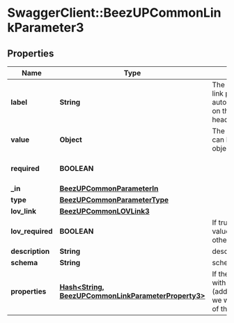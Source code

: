# SwaggerClient::BeezUPCommonLinkParameter3

## Properties
Name | Type | Description | Notes
------------ | ------------- | ------------- | -------------
**label** | **String** | The label corresponding to the link parameter. This label is automatically translated based on the Accept-Language http header. | [optional] 
**value** | **Object** | The value of the parameter. It can be an integer a string or an object. | [optional] 
**required** | **BOOLEAN** |  | [optional] [default to false]
**_in** | [**BeezUPCommonParameterIn**](BeezUPCommonParameterIn.md) |  | 
**type** | [**BeezUPCommonParameterType**](BeezUPCommonParameterType.md) |  | [optional] 
**lov_link** | [**BeezUPCommonLOVLink3**](BeezUPCommonLOVLink3.md) |  | [optional] 
**lov_required** | **BOOLEAN** | If true, you MUST indicate a value from the list of values otherwise it&#39;s a freetext | [optional] 
**description** | **String** | description of the parameter | [optional] 
**schema** | **String** | schema of the parameter | [optional] 
**properties** | [**Hash&lt;String, BeezUPCommonLinkParameterProperty3&gt;**](BeezUPCommonLinkParameterProperty3.md) | If the parameter is an object with flexible properties (additionProperties/dictionary), we will describe the properties of the object. | [optional] 


